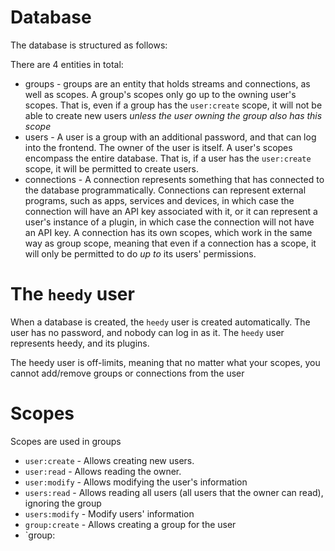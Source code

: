# Database

The database is structured as follows:

There are 4 entities in total:

- groups - groups are an entity that holds streams and connections, as well as scopes. A group's scopes only go up to the owning user's scopes. That is, even if a group has the `user:create` scope, it will not be able to create new users _unless the user owning the group also has this scope_
- users - A user is a group with an additional password, and that can log into the frontend. The owner of the user is itself. A user's scopes encompass the entire database. That is, if a user has the `user:create` scope, it will be permitted to create users.
- connections - A connection represents something that has connected to the database programmatically. Connections can represent external programs, such as apps, services and devices, in which case the connection will have an API key associated with it, or it can represent a user's instance of a plugin, in which case the connection will not have an API key. A connection has its own scopes, which work in the same way as group scope, meaning that even if a connection has a scope, it will only be permitted to do _up to_ its users' permissions.

# The `heedy` user

When a database is created, the `heedy` user is created automatically. The user has no password,
and nobody can log in as it. The `heedy` user represents heedy, and its plugins.

The heedy user is off-limits, meaning that no matter what your scopes, you cannot add/remove
groups or connections from the user

# Scopes

Scopes are used in groups

- `user:create` - Allows creating new users.
- `user:read` - Allows reading the owner.
- `user:modify` - Allows modifying the user's information
- `users:read` - Allows reading all users (all users that the owner can read), ignoring the group
- `users:modify` - Modify users' information
- `group:create` - Allows creating a group for the user
- `group:
